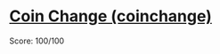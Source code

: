 # [Coin Change (coinchange)](https://training.olinfo.it/#/task/ois_coinchange/statement)
Score: 100/100
